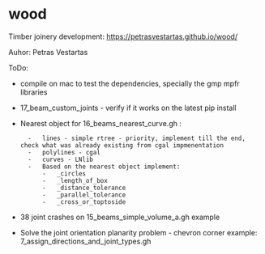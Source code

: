 # wood

Timber joinery development: https://petrasvestartas.github.io/wood/

Auhor: Petras Vestartas

ToDo:

- compile on mac to test the dependencies, specially the gmp mpfr libraries

- 17_beam_custom_joints - verify if it works on the latest pip install

- Nearest object for 16_beams_nearest_curve.gh :

        -   lines - simple rtree - priority, implement till the end, check what was already existing from cgal impmenentation
        -   polylines - cgal
        -   curves - LNlib
        -   Based on the nearest object implement:
            -   _circles
            -   _length_of_box
            -   _distance_tolerance
            -   _parallel_tolerance
            -   _cross_or_toptoside

- 38 joint crashes on 15_beams_simple_volume_a.gh example

- Solve the joint orientation planarity problem - chevron corner example: 7_assign_directions_and_joint_types.gh
